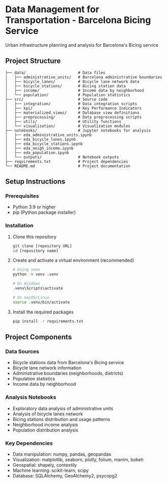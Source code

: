 # Data Management for Transportation - Barcelona Bicing Service

Urban infrastructure planning and analysis for Barcelona's Bicing service

## Project Structure

```
├── data/                       # Data files
│   ├── administrative_units/   # Barcelona administrative boundaries
│   ├── bicycle_lanes/          # Bicycle lane network data
│   ├── bicycle_stations/       # Bicing station data
│   ├── income/                 # Income data by neighborhood
│   └── population/             # Population statistics
├── src/                        # Source code
│   ├── integration/            # Data integration scripts
│   ├── kpi/                    # Key Performance Indicators
│   ├── materialized_views/     # Database view definitions
│   ├── preprocessing/          # Data preprocessing scripts
│   ├── utils/                  # Utility functions
│   └── visualization/          # Visualization modules
├── notebooks/                  # Jupyter notebooks for analysis
│   ├── eda_administrative_units.ipynb
│   ├── eda_bicycle_lanes.ipynb
│   ├── eda_bicycle_stations.ipynb
│   ├── eda_neigh_income.ipynb
│   ├── eda_population.ipynb
│   └── outputs/                # Notebook outputs
├── requirements.txt            # Project dependencies
└── README.md                   # Project documentation
```

## Setup Instructions

### Prerequisites
- Python 3.9 or higher
- pip (Python package installer)

### Installation

1. Clone this repository
   ```bash
   git clone [repository URL]
   cd [repository name]
   ```

2. Create and activate a virtual environment (recommended)
   ```bash
   # Using venv
   python -m venv .venv
   
   # On Windows
   .venv\Scripts\activate
   
   # On macOS/Linux
   source .venv/bin/activate
   ```

3. Install the required packages
   ```bash
   pip install -r requirements.txt
   ```

## Project Components

### Data Sources
- Bicycle stations data from Barcelona's Bicing service
- Bicycle lane network information
- Administrative boundaries (neighborhoods, districts)
- Population statistics
- Income data by neighborhood

### Analysis Notebooks
- Exploratory data analysis of administrative units
- Analysis of bicycle lanes network
- Bicing stations distribution and usage patterns
- Neighborhood income analysis
- Population distribution analysis

### Key Dependencies
- Data manipulation: numpy, pandas, geopandas
- Visualization: matplotlib, seaborn, plotly, folium, manim, bokeh
- Geospatial: shapely, contextily
- Machine learning: scikit-learn, scipy
- Database: SQLAlchemy, GeoAlchemy2, psycopg2
